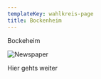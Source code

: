 ```yaml
---
templateKey: wahlkreis-page
title: Bockenheim
---
```

Bockeheim

![Newspaper](/img/newspaper-g946beeca8_1280.png "Dies ist eine Zeitung")

Hier gehts weiter